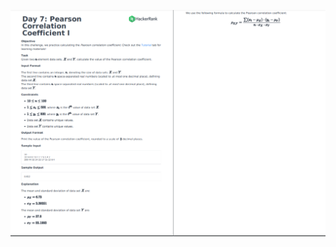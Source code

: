 ![](https://github.com/govindrathore27/10-Days-of-Stats/blob/main/Day%207/Day%207%20%20Pearson%20Correlation%20Coefficient%201/Day%207%201.PNG)
